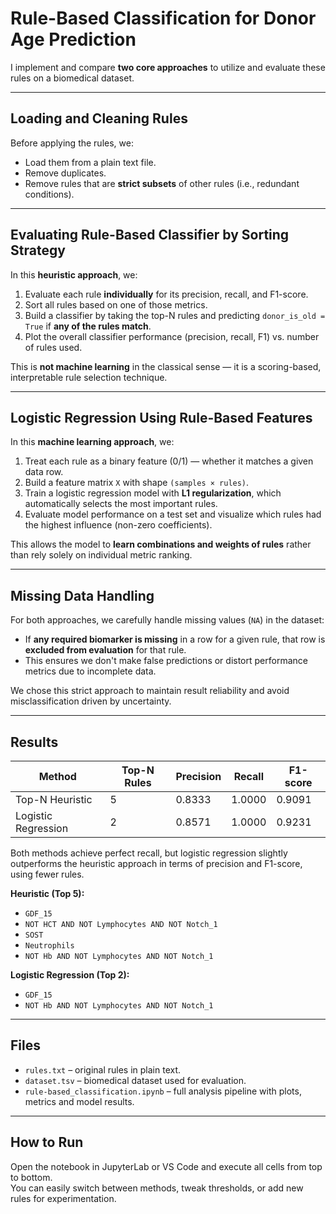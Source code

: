 # Rule-Based Classification for Donor Age Prediction


I implement and compare **two core approaches** to utilize and evaluate these rules on a biomedical dataset.

---

## Loading and Cleaning Rules

Before applying the rules, we:

- Load them from a plain text file.
- Remove duplicates.
- Remove rules that are **strict subsets** of other rules (i.e., redundant conditions).

---

## Evaluating Rule-Based Classifier by Sorting Strategy

In this **heuristic approach**, we:

1. Evaluate each rule **individually** for its precision, recall, and F1-score.
2. Sort all rules based on one of those metrics.
3. Build a classifier by taking the top-N rules and predicting `donor_is_old = True` if **any of the rules match**.
4. Plot the overall classifier performance (precision, recall, F1) vs. number of rules used.

This is **not machine learning** in the classical sense — it is a scoring-based, interpretable rule selection technique.

---

## Logistic Regression Using Rule-Based Features

In this **machine learning approach**, we:

1. Treat each rule as a binary feature (0/1) — whether it matches a given data row.
2. Build a feature matrix `X` with shape `(samples × rules)`.
3. Train a logistic regression model with **L1 regularization**, which automatically selects the most important rules.
4. Evaluate model performance on a test set and visualize which rules had the highest influence (non-zero coefficients).

This allows the model to **learn combinations and weights of rules** rather than rely solely on individual metric ranking.

---

## Missing Data Handling

For both approaches, we carefully handle missing values (`NA`) in the dataset:

- If **any required biomarker is missing** in a row for a given rule, that row is **excluded from evaluation** for that rule.
- This ensures we don't make false predictions or distort performance metrics due to incomplete data.

We chose this strict approach to maintain result reliability and avoid misclassification driven by uncertainty.

---

## Results

| Method               | Top-N Rules | Precision | Recall | F1-score |
|----------------------|-------------|-----------|--------|----------|
| Top-N Heuristic      | 5           | 0.8333    | 1.0000 | 0.9091   |
| Logistic Regression  | 2           | 0.8571    | 1.0000 | 0.9231   |

Both methods achieve perfect recall, but logistic regression slightly outperforms the heuristic approach in terms of precision and F1-score, using fewer rules.

**Heuristic (Top 5):**
- `GDF_15`
- `NOT HCT AND NOT Lymphocytes AND NOT Notch_1`
- `SOST`
- `Neutrophils`
- `NOT Hb AND NOT Lymphocytes AND NOT Notch_1`

**Logistic Regression (Top 2):**
- `GDF_15`
- `NOT Hb AND NOT Lymphocytes AND NOT Notch_1`


---

## Files

- `rules.txt` – original rules in plain text.
- `dataset.tsv` – biomedical dataset used for evaluation.
- `rule-based_classification.ipynb` – full analysis pipeline with plots, metrics and model results.

---

## How to Run

Open the notebook in JupyterLab or VS Code and execute all cells from top to bottom.  
You can easily switch between methods, tweak thresholds, or add new rules for experimentation.
